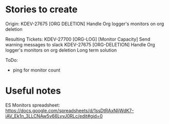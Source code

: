 # Stories to create

Origin:
    KDEV-27675 [ORG DELETION] Handle Org logger's monitors on org deletion

Resulting Tickets:
KDEV-27700 [ORG-LOG] [Monitor Capacity] Send warning messages to slack
KDEV-27675 [ORG-DELETION] Handle Org logger's monitors on org deletion
Long term solution

ToDo: 
* ping for monitor count


# Useful notes

ES Monitors spreadsheet: https://docs.google.com/spreadsheets/d/1ssDtRAxNIjWdK7-iAV_Ek1n_3LLCNAw5v66LyvJ0RLc/edit#gid=0

